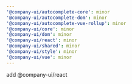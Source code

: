 ```yaml
---
'@company-ui/autocomplete-core': minor
'@company-ui/autocomplete-dom': minor
'@company-ui/autocomplete-vue-rollup': minor
'@company-ui/core': minor
'@company-ui/dom': minor
'@company-ui/react': minor
'@company-ui/shared': minor
'@company-ui/style': minor
'@company-ui/vue': minor
---
```


add @company-ui/react
